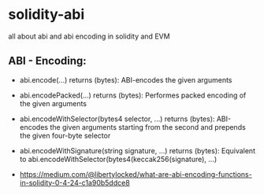 # solidity-abi
all about abi and abi encoding in solidity and EVM

## ABI - Encoding:
 
 - abi.encode(...) returns (bytes): ABI-encodes the given arguments
 - abi.encodePacked(...) returns (bytes): Performes packed encoding of the given arguments
 - abi.encodeWithSelector(bytes4 selector, ...) returns (bytes): 
    ABI-encodes the given arguments starting from the second and prepends the given four-byte selector
 - abi.encodeWithSignature(string signature, ...) returns (bytes): Equivalent to abi.encodeWithSelector(bytes4(keccak256(signature), ...)
    
    
- https://medium.com/@libertylocked/what-are-abi-encoding-functions-in-solidity-0-4-24-c1a90b5ddce8

